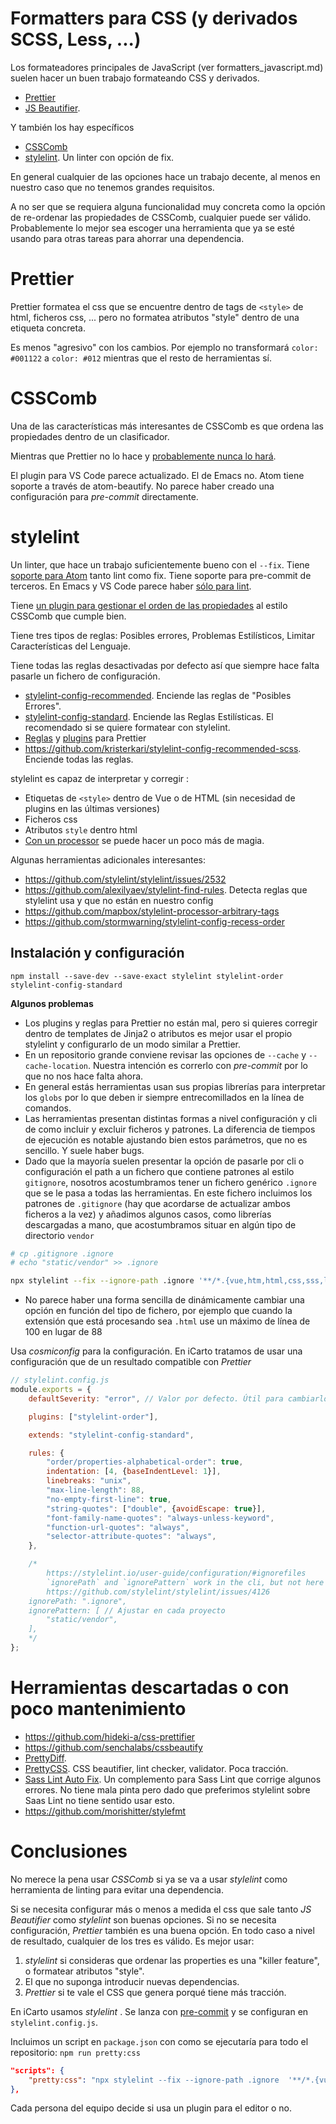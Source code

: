 # Formatters para CSS (y derivados SCSS, Less, ...)

Los formateadores principales de JavaScript (ver formatters_javascript.md) suelen hacer un buen trabajo formateando CSS y derivados.

-   [Prettier](https://github.com/prettier/prettier)
-   [JS Beautifier](https://github.com/beautify-web/js-beautify).

Y también los hay específicos

-   [CSSComb](https://github.com/csscomb/csscomb.js)
-   [stylelint](https://github.com/stylelint/stylelint). Un linter con opción de fix.

En general cualquier de las opciones hace un trabajo decente, al menos en nuestro caso que no tenemos grandes requisitos.

A no ser que se requiera alguna funcionalidad muy concreta como la opción de re-ordenar las propiedades de CSSComb, cualquier puede ser válido. Probablemente lo mejor sea escoger una herramienta que ya se esté usando para otras tareas para ahorrar una dependencia.

# Prettier

Prettier formatea el css que se encuentre dentro de tags de `<style>` de html, ficheros css, ... pero no formatea atributos "style" dentro de una etiqueta concreta.

Es menos "agresivo" con los cambios. Por ejemplo no transformará `color: #001122` a `color: #012` mientras que el resto de herramientas sí.

# CSSComb

Una de las características más interesantes de CSSComb es que ordena las propiedades dentro de un clasificador.

Mientras que Prettier no lo hace y [probablemente nunca lo hará](https://github.com/prettier/prettier/issues/4833).

El plugin para VS Code parece actualizado. El de Emacs no. Atom tiene soporte a través de atom-beautify. No parece haber creado una configuración para _pre-commit_ directamente.

# stylelint

Un linter, que hace un trabajo suficientemente bueno con el `--fix`. Tiene [soporte para Atom](https://github.com/AtomLinter/linter-stylelint/pull/385) tanto lint como fix. Tiene soporte para pre-commit de terceros. En Emacs y VS Code parece haber [sólo para lint](https://github.com/shinnn/vscode-stylelint/issues/270).

Tiene [un plugin para gestionar el orden de las propiedades](https://github.com/hudochenkov/stylelint-order) al estilo CSSComb que cumple bien.

Tiene tres tipos de reglas: Posibles errores, Problemas Estilísticos, Limitar Características del Lenguaje.

Tiene todas las reglas desactivadas por defecto así que siempre hace falta pasarle un fichero de configuración.

-   [stylelint-config-recommended](https://github.com/stylelint/stylelint-config-recommended). Enciende las reglas de "Posibles Errores".
-   [stylelint-config-standard](https://github.com/stylelint/stylelint-config-standard). Enciende las Reglas Estilísticas. El recomendado si se quiere formatear con stylelint.
-   [Reglas](https://github.com/prettier/stylelint-config-prettier) y [plugins](https://github.com/prettier/stylelint-prettier) para Prettier
-   <https://github.com/kristerkari/stylelint-config-recommended-scss>. Enciende todas las reglas.

stylelint es capaz de interpretar y corregir :

-   Etiquetas de `<style>` dentro de Vue o de HTML (sin necesidad de plugins en las últimas versiones)
-   Ficheros css
-   Atributos `style` dentro html
-   [Con un processor](https://github.com/mapbox/stylelint-processor-arbitrary-tags) se puede hacer un poco más de magia.

Algunas herramientas adicionales interesantes:

-   <https://github.com/stylelint/stylelint/issues/2532>
-   <https://github.com/alexilyaev/stylelint-find-rules>. Detecta reglas que stylelint usa y que no están en nuestro config
-   <https://github.com/mapbox/stylelint-processor-arbitrary-tags>
-   <https://github.com/stormwarning/stylelint-config-recess-order>

## Instalación y configuración

    npm install --save-dev --save-exact stylelint stylelint-order stylelint-config-standard

**Algunos problemas**

-   Los plugins y reglas para Prettier no están mal, pero si quieres corregir dentro de templates de Jinja2 o atributos es mejor usar el propio stylelint y configurarlo de un modo similar a Prettier.
-   En un repositorio grande conviene revisar las opciones de `--cache` y `--cache-location`. Nuestra intención es correrlo con _pre-commit_ por lo que no nos hace falta ahora.
-   En general estás herramientas usan sus propias librerías para interpretar los `globs` por lo que deben ir siempre entrecomillados en la línea de comandos.
-   Las herramientas presentan distintas formas a nivel configuración y cli de como incluir y excluir ficheros y patrones. La diferencia de tiempos de ejecución es notable ajustando bien estos parámetros, que no es sencillo. Y suele haber bugs.
-   Dado que la mayoría suelen presentar la opción de pasarle por cli o configuración el path a un fichero que contiene patrones al estilo `gitignore`, nosotros acostumbramos tener un fichero genérico `.ignore` que se le pasa a todas las herramientas. En este fichero incluimos los patrones de `.gitignore` (hay que acordarse de actualizar ambos ficheros a la vez) y añadimos algunos casos, como librerías descargadas a mano, que acostumbramos situar en algún tipo de directorio `vendor`

```bash
# cp .gitignore .ignore
# echo "static/vendor" >> .ignore

npx stylelint --fix --ignore-path .ignore '**/*.{vue,htm,html,css,sss,less,scss,sass,mak,jinja2}'
```

-   No parece haber una forma sencilla de dinámicamente cambiar una opción en función del tipo de fichero, por ejemplo que cuando la extensión que está procesando sea `.html` use un máximo de línea de 100 en lugar de 88

Usa _cosmiconfig_ para la configuración. En iCarto tratamos de usar una configuración que de un resultado compatible con _Prettier_

```javascript
// stylelint.config.js
module.exports = {
    defaultSeverity: "error", // Valor por defecto. Útil para cambiarlo a warning rápido durante pruebas.

    plugins: ["stylelint-order"],

    extends: "stylelint-config-standard",

    rules: {
        "order/properties-alphabetical-order": true,
        indentation: [4, {baseIndentLevel: 1}],
        linebreaks: "unix",
        "max-line-length": 88,
        "no-empty-first-line": true,
        "string-quotes": ["double", {avoidEscape: true}],
        "font-family-name-quotes": "always-unless-keyword",
        "function-url-quotes": "always",
        "selector-attribute-quotes": "always",
    },

    /*
        https://stylelint.io/user-guide/configuration/#ignorefiles
        `ignorePath` and `ignorePattern` work in the cli, but not here
        https://github.com/stylelint/stylelint/issues/4126
    ignorePath: ".ignore",
    ignorePattern: [ // Ajustar en cada proyecto
	    "static/vendor",
    ],
    */
};
```

# Herramientas descartadas o con poco mantenimiento

-   <https://github.com/hideki-a/css-prettifier>
-   <https://github.com/senchalabs/cssbeautify>
-   [PrettyDiff](https://github.com/prettydiff/prettydiff).
-   [PrettyCSS](https://github.com/fidian/PrettyCSS). CSS beautifier, lint checker, validator. Poca tracción.
-   [Sass Lint Auto Fix](https://github.com/srowhani/sass-lint-auto-fix). Un complemento para Sass Lint que corrige algunos errores. No tiene mala pinta pero dado que preferimos stylelint sobre Saas Lint no tiene sentido usar esto.
-   <https://github.com/morishitter/stylefmt>

# Conclusiones

No merece la pena usar _CSSComb_ si ya se va a usar _stylelint_ como herramienta de linting para evitar una dependencia.

Si se necesita configurar más o menos a medida el css que sale tanto _JS Beautifier_ como _stylelint_ son buenas opciones. Si no se necesita configuración, _Prettier_ también es una buena opción. En todo caso a nivel de resultado, cualquier de los tres es válido. Es mejor usar:

1.  _stylelint_ si consideras que ordenar las properties es una "killer feature", o formatear atributos "style".
2.  El que no suponga introducir nuevas dependencias.
3.  _Prettier_ si te vale el CSS que genera porqué tiene más tracción.

En iCarto usamos _stylelint_ . Se lanza con [pre-commit](https://pre-commit.com/) y se configuran en `stylelint.config.js`.

Incluimos un script en `package.json` con como se ejecutaría para todo el repositorio: `npm run pretty:css`

```json
"scripts": {
    "pretty:css": "npx stylelint --fix --ignore-path .ignore  '**/*.{vue,htm,html,css,sss,less,scss,sass,mak,jinja2}'"
},
```

Cada persona del equipo decide si usa un plugin para el editor o no.
